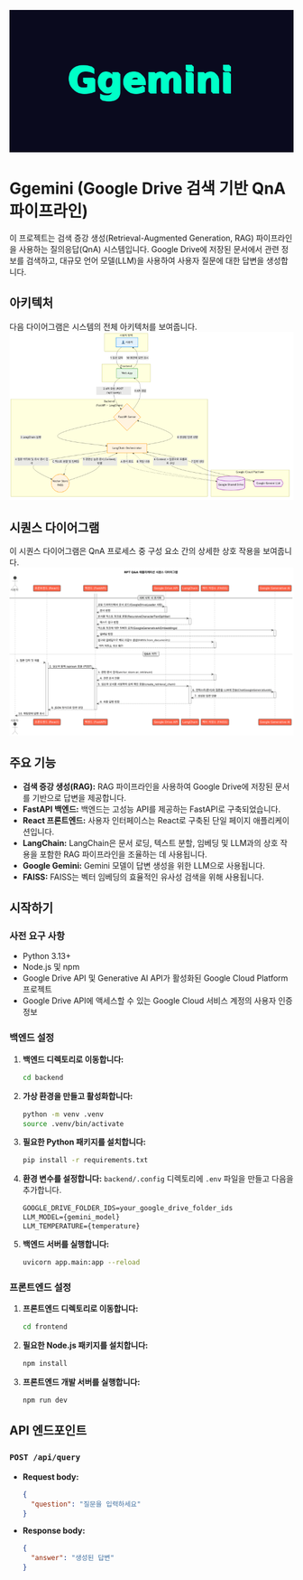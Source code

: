 <p align="center">
  <img src="./frontend/public/logo.png">
</p>

# Ggemini (Google Drive 검색 기반 QnA 파이프라인)

이 프로젝트는 검색 증강 생성(Retrieval-Augmented Generation, RAG) 파이프라인을 사용하는 질의응답(QnA) 시스템입니다. Google Drive에 저장된 문서에서 관련 정보를 검색하고, 대규모 언어 모델(LLM)을 사용하여 사용자 질문에 대한 답변을 생성합니다.

## 아키텍처

다음 다이어그램은 시스템의 전체 아키텍처를 보여줍니다.
![Flow Diagram](./architecture.png)

## 시퀀스 다이어그램

이 시퀀스 다이어그램은 QnA 프로세스 중 구성 요소 간의 상세한 상호 작용을 보여줍니다.
![Sequence Diagram](./sequence_diagram.png)

## 주요 기능

*   **검색 증강 생성(RAG):** RAG 파이프라인을 사용하여 Google Drive에 저장된 문서를 기반으로 답변을 제공합니다.
*   **FastAPI 백엔드:** 백엔드는 고성능 API를 제공하는 FastAPI로 구축되었습니다.
*   **React 프론트엔드:** 사용자 인터페이스는 React로 구축된 단일 페이지 애플리케이션입니다.
*   **LangChain:** LangChain은 문서 로딩, 텍스트 분할, 임베딩 및 LLM과의 상호 작용을 포함한 RAG 파이프라인을 조율하는 데 사용됩니다.
*   **Google Gemini:** Gemini 모델이 답변 생성을 위한 LLM으로 사용됩니다.
*   **FAISS:** FAISS는 벡터 임베딩의 효율적인 유사성 검색을 위해 사용됩니다.

## 시작하기

### 사전 요구 사항

*   Python 3.13+
*   Node.js 및 npm
*   Google Drive API 및 Generative AI API가 활성화된 Google Cloud Platform 프로젝트
*   Google Drive API에 액세스할 수 있는 Google Cloud 서비스 계정의 사용자 인증 정보

### 백엔드 설정

1.  **백엔드 디렉토리로 이동합니다:**
    ```bash
    cd backend
    ```

2.  **가상 환경을 만들고 활성화합니다:**
    ```bash
    python -m venv .venv
    source .venv/bin/activate
    ```

3.  **필요한 Python 패키지를 설치합니다:**
    ```bash
    pip install -r requirements.txt
    ```

4.  **환경 변수를 설정합니다:**
    `backend/.config` 디렉토리에 `.env` 파일을 만들고 다음을 추가합니다.
    ```
    GOOGLE_DRIVE_FOLDER_IDS=your_google_drive_folder_ids
    LLM_MODEL={gemini_model}
    LLM_TEMPERATURE={temperature}
    ```

5.  **백엔드 서버를 실행합니다:**
    ```bash
    uvicorn app.main:app --reload
    ```

### 프론트엔드 설정

1.  **프론트엔드 디렉토리로 이동합니다:**
    ```bash
    cd frontend
    ```

2.  **필요한 Node.js 패키지를 설치합니다:**
    ```bash
    npm install
    ```

3.  **프론트엔드 개발 서버를 실행합니다:**
    ```bash
    npm run dev
    ```

## API 엔드포인트

### `POST /api/query`

*   **Request body:**
    ```json
    {
      "question": "질문을 입력하세요"
    }
    ```
*   **Response body:**
    ```json
    {
      "answer": "생성된 답변"
    }
    ```